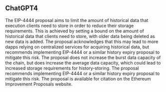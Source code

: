 ## ChatGPT4

The EIP-4444 proposal aims to limit the amount of historical data that execution clients need to store in order to reduce their storage requirements. This is achieved by setting a bound on the amount of historical data that clients need to store, with older data being deleted as new data is added. The proposal acknowledges that this may lead to more dapps relying on centralized services for acquiring historical data, but recommends implementing EIP-4444 or a similar history expiry proposal to mitigate this risk. The proposal does not increase the burst data capacity of the chain, but does increase the average data capacity, which could lead to increased storage requirements for history-storing. The proposal recommends implementing EIP-4444 or a similar history expiry proposal to mitigate this risk. The proposal is available for citation on the Ethereum Improvement Proposals website.
